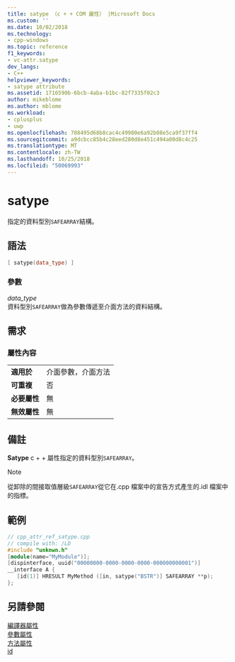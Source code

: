 ```yaml
---
title: satype （c + + COM 屬性） |Microsoft Docs
ms.custom: ''
ms.date: 10/02/2018
ms.technology:
- cpp-windows
ms.topic: reference
f1_keywords:
- vc-attr.satype
dev_langs:
- C++
helpviewer_keywords:
- satype attribute
ms.assetid: 1716590b-6bcb-4aba-b1bc-82f7335f02c3
author: mikeblome
ms.author: mblome
ms.workload:
- cplusplus
- uwp
ms.openlocfilehash: 708495d68b8cac4c49980e6a92b08e5ca9f37ff4
ms.sourcegitcommit: a9dcbcc85b4c28eed280d8e451c494a00d8c4c25
ms.translationtype: MT
ms.contentlocale: zh-TW
ms.lasthandoff: 10/25/2018
ms.locfileid: "50069993"
---
```

# <a name="satype"></a>satype

指定的資料型別`SAFEARRAY`結構。

## <a name="syntax"></a>語法

```cpp
[ satype(data_type) ]
```

### <a name="parameters"></a>參數

*data_type*<br/>
資料型別`SAFEARRAY`做為參數傳遞至介面方法的資料結構。

## <a name="requirements"></a>需求

### <a name="attribute-context"></a>屬性內容

|||
|-|-|
|**適用於**|介面參數，介面方法|
|**可重複**|否|
|**必要屬性**|無|
|**無效屬性**|無|

## <a name="remarks"></a>備註

**Satype** c + + 屬性指定的資料型別`SAFEARRAY`。

> [!NOTE]
> 從卸除的間接取值層級`SAFEARRAY`從它在.cpp 檔案中的宣告方式產生的.idl 檔案中的指標。

## <a name="example"></a>範例

```cpp
// cpp_attr_ref_satype.cpp
// compile with: /LD
#include "unknwn.h"
[module(name="MyModule")];
[dispinterface, uuid("00000000-0000-0000-0000-000000000001")]
__interface A {
   [id(1)] HRESULT MyMethod ([in, satype("BSTR")] SAFEARRAY **p);
};
```

## <a name="see-also"></a>另請參閱

[編譯器屬性](compiler-attributes.md)<br/>
[參數屬性](parameter-attributes.md)<br/>
[方法屬性](method-attributes.md)<br/>
[id](id.md)